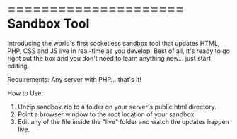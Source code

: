 =====================
Sandbox Tool
=====================
Introducing the world's first socketless sandbox tool that updates HTML, PHP, CSS and JS live in real-time as you develop. Best of all, it's ready to go right out the box and you don't need to learn anything new... just start editing.

Requirements:
Any server with PHP... that's it!

How to Use:

1. Unzip sandbox.zip to a folder on your server's public html directory.
2. Point a browser window to the root location of your sandbox. 
3. Edit any of the file inside the "live" folder and watch the updates happen live.
